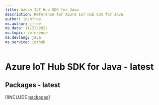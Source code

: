 ```yaml
---
title: Azure IoT Hub SDK for Java
description: Reference for Azure IoT Hub SDK for Java
author: joshfree
ms.author: jfree
ms.data: 11/22/2022
ms.topic: reference
ms.devlang: java
ms.service: iothub
---
```

# Azure IoT Hub SDK for Java - latest
## Packages - latest
[!INCLUDE [packages](iot-hub-index.md)]